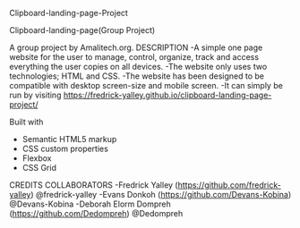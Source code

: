 Clipboard-landing-page-Project

Clipboard-landing-page(Group Project)

A group project by Amalitech.org.
DESCRIPTION -A simple one page website for the user to manage, control, organize, track and access everything the user copies on all devices. -The website only uses two technologies; HTML and CSS. -The website has been designed to be compatible with desktop screen-size and mobile screen. -It can simply be run by visiting https://fredrick-yalley.github.io/clipboard-landing-page-project/

Built with
- Semantic HTML5 markup
- CSS custom properties
- Flexbox
- CSS Grid

CREDITS COLLABORATORS -Fredrick Yalley (https://github.com/fredrick-yalley) @fredrick-yalley -Evans Donkoh (https://github.com/Devans-Kobina) @Devans-Kobina -Deborah Elorm Dompreh (https://github.com/Dedompreh) @Dedompreh
